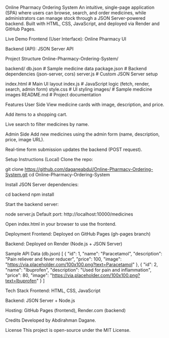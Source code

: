 
 Online Pharmacy Ordering System
An intuitive, single-page application (SPA) where users can browse, search, and order medicines, while administrators can manage stock through a JSON Server-powered backend. Built with HTML, CSS, JavaScript, and deployed via Render and GitHub Pages.

 Live Demo
Frontend (User Interface): Online Pharmacy UI


Backend (API): JSON Server API



 Project Structure
Online-Pharmacy-Ordering-System/


 backend/
   db.json            # Sample medicine data
   package.json       # Backend dependencies (json-server, cors)
     server.js          # Custom JSON Server setup

index.html             # Main UI layout
 index.js               # JavaScript logic (fetch, render, search, admin form)
 style.css              # UI styling
images/                # Sample medicine images
README.md              # Project documentation


 Features
 User Side
View medicine cards with image, description, and price.


Add items to a shopping cart.


Live search to filter medicines by name.


 Admin Side
Add new medicines using the admin form (name, description, price, image URL).


Real-time form submission updates the backend (POST request).



 Setup Instructions (Local)
Clone the repo:

 git clone https://github.com/daganeabdul/Online-Pharmacy-Ordering-System.git
cd Online-Pharmacy-Ordering-System


Install JSON Server dependencies:

 cd backend
npm install


Start the backend server:

 node server.js
 Default port: http://localhost:10000/medicines


Open index.html in your browser to use the frontend.



 Deployment
Frontend: Deployed on GitHub Pages (gh-pages branch)


Backend: Deployed on Render (Node.js + JSON Server)



 Sample API Data (db.json)
[
  {
    "id": 1,
    "name": "Paracetamol",
    "description": "Pain reliever and fever reducer",
    "price": 100,
    "image": "https://via.placeholder.com/100x100.png?text=Paracetamol"
  },
  {
    "id": 2,
    "name": "Ibuprofen",
    "description": "Used for pain and inflammation",
    "price": 80,
    "image": "https://via.placeholder.com/100x100.png?text=Ibuprofen"
  }
]


 Tech Stack
Frontend: HTML, CSS, JavaScript 


Backend: JSON Server + Node.js


Hosting: GitHub Pages (frontend), Render.com (backend)



 Credits
Developed by Abdirahman Dagane.

 
 License
This project is open-source under the MIT License.




